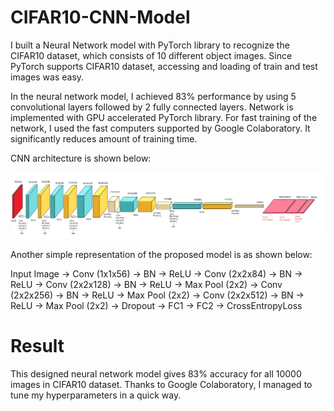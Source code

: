# CIFAR10-CNN-Model
I built a Neural Network model with PyTorch library to recognize the CIFAR10 dataset, which consists of 10 different object images. Since PyTorch supports CIFAR10 dataset, accessing and loading of train and test images was easy. 

In the neural network model, I achieved 83% performance by using 5 convolutional layers followed by 2 fully connected layers.  Network is implemented with GPU accelerated PyTorch library. For fast training of the network, I used the fast computers supported by Google Colaboratory. It significantly reduces amount of training time. 

CNN architecture is shown below:

![alt text](https://github.com/azadkaratas/CIFAR10-CNN-Model/blob/master/image/model.png)

Another simple representation of the proposed model is as shown below:

Input Image  -> Conv (1x1x56) -> BN -> ReLU -> Conv (2x2x84) -> BN -> ReLU -> Conv (2x2x128)  -> BN -> ReLU -> Max Pool (2x2) -> Conv (2x2x256) -> BN -> ReLU -> Max Pool (2x2) -> Conv (2x2x512) -> BN -> ReLU -> Max Pool (2x2) -> Dropout -> FC1 -> FC2  -> CrossEntropyLoss

# Result

This designed neural network model gives 83% accuracy for all 10000 images in CIFAR10 dataset. Thanks to Google Colaboratory, I managed to tune my hyperparameters in a quick way. 
